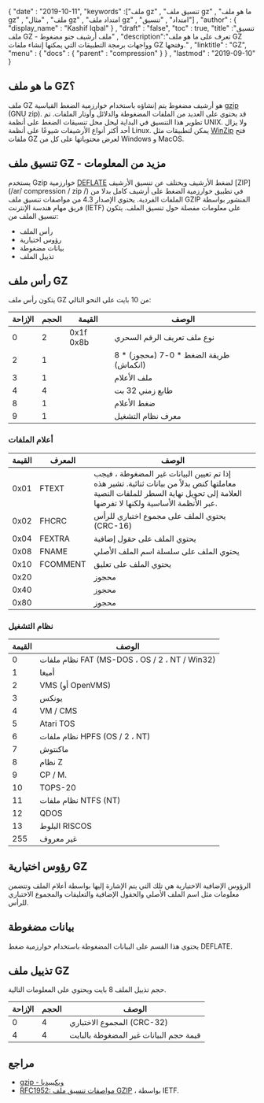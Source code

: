{
  "date" : "2019-10-11",
  "keywords" :["ملف gz" , "تنسيق ملف gz" , "ما هو ملف gz" , "ملف" , "مثال gz" , "امتداد ملف gz" , "امتداد" , "تنسيق"] ,
  "author" : {
    "display_name" : "Kashif Iqbal"
} ,
  "draft" : "false",
  "toc" : true,
  "title" :"تنسيق ملف GZ - ملف أرشيف جنو مضغوط" ,
  "description":"تعرف على ما هو ملف GZ وواجهات برمجة التطبيقات التي يمكنها إنشاء ملفات GZ وفتحها." ,
  "linktitle" : "GZ",
  "menu" : {
    "docs" : {
      "parent" : "compression"
}
} ,
  "lastmod" : "2019-09-10"
}

## ما هو ملف GZ؟

ملف GZ هو أرشيف مضغوط يتم إنشاؤه باستخدام خوارزمية الضغط القياسية [gzip](https://en.wikipedia.org/wiki/Gzip) (GNU zip). قد يحتوي على العديد من الملفات المضغوطة والدلائل وأوتار الملفات. تم تطوير هذا التنسيق في البداية ليحل محل تنسيقات الضغط على أنظمة UNIX. ولا يزال أحد أكثر أنواع الأرشيفات شيوعًا على أنظمة Linux. يمكن لتطبيقات مثل [WinZip](https://www.winzip.com/en/) فتح ملفات GZ لعرض محتوياتها على كل من Windows و MacOS.

## تنسيق ملف GZ - مزيد من المعلومات

يستخدم Gzip خوارزمية [DEFLATE](https://en.wikipedia.org/wiki/DEFLATE) لضغط الأرشيف ويختلف عن تنسيق الأرشيف [ZIP](/ar/ compression / zip /) في تطبيق خوارزمية الضغط على أرشيف كامل بدلا من الملفات الفردية. يحتوي الإصدار 4.3 من مواصفات تنسيق ملف GZIP المنشور بواسطة فريق مهام هندسة الإنترنت (IETF) على معلومات مفصلة حول تنسيق الملف. يتكون تنسيق الملف من:

* رأس الملف
* رؤوس اختيارية
* بيانات مضغوطة
* تذييل الملف

## رأس ملف GZ ##

يتكون رأس ملف GZ من 10 بايت على النحو التالي:

| الإزاحة | الحجم | القيمة | الوصف
---|---|---|---|
| 0 | 2 | 0x1f 0x8b | نوع ملف تعريف الرقم السحري
| 2 | 1 | | طريقة الضغط * 0-7 (محجوز) * 8 (انكماش)
| 3 | 1 | | ملف الأعلام
| 4 | 4 | | طابع زمني 32 بت
| 8 | 1 | | ضغط الأعلام
| 9 | 1 | | معرف نظام التشغيل

### أعلام الملفات ###

| القيمة | المعرف | الوصف
---|---|---|
| 0x01 | FTEXT | إذا تم تعيين البيانات غير المضغوطة ، فيجب معاملتها كنص بدلاً من بيانات ثنائية. تشير هذه العلامة إلى تحويل نهاية السطر للملفات النصية عبر الأنظمة الأساسية ولكنها لا تفرضها.
| 0x02 | FHCRC | يحتوي الملف على مجموع اختباري للرأس (CRC-16)
| 0x04 | FEXTRA | يحتوي الملف على حقول إضافية
| 0x08 | FNAME | يحتوي الملف على سلسلة اسم الملف الأصلي
| 0x10 | FCOMMENT | يحتوي الملف على تعليق
| 0x20 | | محجوز
| 0x40 | | محجوز
| 0x80 | | محجوز

### نظام التشغيل ###

| القيمة | الوصف
---|---|
| 0 | نظام ملفات FAT (MS-DOS ، OS / 2 ، NT / Win32)
| 1 | أميغا
| 2 | VMS (أو OpenVMS)
| 3 | يونكس
| 4 | VM / CMS
| 5 | Atari TOS
| 6 | نظام ملفات HPFS (OS / 2 ، NT)
| 7 | ماكنتوش
| 8 | نظام Z
| 9 | CP / M.
| 10 | TOPS-20
| 11 | نظام ملفات NTFS (NT)
| 12 | QDOS
| 13 | البلوط RISCOS
| 255 | غير معروف

## رؤوس اختيارية GZ ##

الرؤوس الإضافية الاختيارية هي تلك التي يتم الإشارة إليها بواسطة أعلام الملف وتتضمن معلومات مثل اسم الملف الأصلي والحقول الإضافية والتعليقات والمجموع الاختباري للرأس.

## بيانات مضغوطة ##

يحتوي هذا القسم على البيانات المضغوطة باستخدام خوارزمية ضغط DEFLATE.

## تذييل ملف GZ ##

حجم تذييل الملف 8 بايت ويحتوي على المعلومات التالية.

| الإزاحة | الحجم | الوصف
---|---|---|
| 0 | 4 | المجموع الاختباري (CRC-32)
| 4 | 4 | قيمة حجم البيانات غير المضغوطة بالبايت

## مراجع ##

* [gzip - ويكيبيديا](https://en.wikipedia.org/wiki/Gzip)
* [RFC1952: مواصفات تنسيق ملف GZIP](http://tools.ietf.org/html/rfc1952) ، بواسطة IETF.

